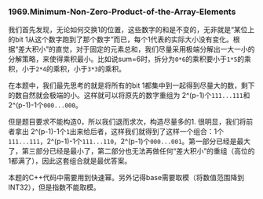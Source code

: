 ### 1969.Minimum-Non-Zero-Product-of-the-Array-Elements

我们首先发现，无论如何交换1的位置，这些数字的和是不变的，无非就是“某位上的bit 1从这个数字跑到了那个数字”而已，每个1代表的实际大小没有变化。根据“差大积小”的直觉，对于固定的元素总和，我们尽量采用极端分解出一大一小的分解策略，来使得乘积最小。比如说sum=6时，拆分为```0*6```的乘积要小于```1*5```的乘积，小于```2*4```的乘积，小于```3*3```的乘积。

在本题中，我们最先思考的就是将所有的bit 1都集中到一起得到尽量大的数，剩下的数自然就会极端的小。这样就可以将原先的数字重组为 2^(p-1)个```111...111```和 2^(p-1)-1个```000...000```。

但是题目要求不能构造0，所以我们退而求次，构造尽量多的1. 很明显，我们将前者拿出 2^(p-1)-1个```1```出来给后者，这样我们就得到了这样一个组合：1个```111...111```，2^(p-1)-1个```111...110```，2^(p-1)个```000...001```。第一部分已经是最大了，第三部分已经是最小了，第二部分也无法再做任何“差大积小”的重组（高位的1都满了），因此这套组合就是最优答案。

本题的C++代码中需要用到快速幂。另外记得base需要取模（将数值范围降到INT32），但是指数不能取模。
